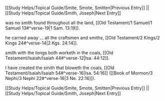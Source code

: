 [[Study Helps/Topical Guide/Smite, Smote, Smitten|Previous Entry]]  ||  [[Study Helps/Topical Guide/Smith, Joseph|Next Entry]]

 was no smith found throughout all the land, [[Old Testament/1 Samuel/1 Samuel 13#^verse-19|1 Sam. 13:19]].

 he carried away ... all the craftsmen and smiths, [[Old Testament/2 Kings/2 Kings 24#^verse-14|2 Kgs. 24:14]].

 smith with the tongs both worketh in the coals, [[Old Testament/Isaiah/Isaiah 44#^verse-12|Isa. 44:12]].

 I have created the smith that bloweth the coals, [[Old Testament/Isaiah/Isaiah 54#^verse-16|Isa. 54:16]] ([[Book of Mormon/3 Nephi/3 Nephi 22#^verse-16|3 Ne. 22:16]]).

[[Study Helps/Topical Guide/Smite, Smote, Smitten|Previous Entry]]  ||  [[Study Helps/Topical Guide/Smith, Joseph|Next Entry]]